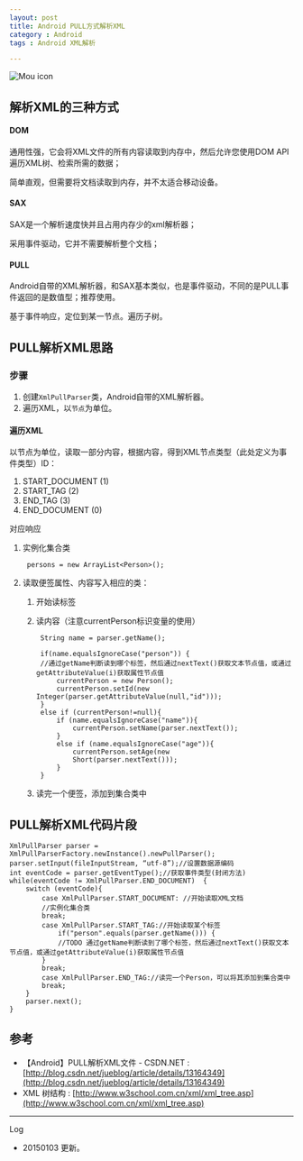 ```yaml
---
layout: post
title: Android PULL方式解析XML
category : Android
tags : Android XML解析

---
```



![Mou icon](http://s1.5km.co/201410/2416/47797_z.gif)

## 解析XML的三种方式

#### DOM

通用性强，它会将XML文件的所有内容读取到内存中，然后允许您使用DOM API遍历XML树、检索所需的数据；

简单直观，但需要将文档读取到内存，并不太适合移动设备。

#### SAX

SAX是一个解析速度快并且占用内存少的xml解析器；

采用事件驱动，它并不需要解析整个文档；

#### PULL

Android自带的XML解析器，和SAX基本类似，也是事件驱动，不同的是PULL事件返回的是数值型；推荐使用。

基于事件响应，定位到某一节点。遍历子树。


## PULL解析XML思路

### 步骤

1. 创建`XmlPullParser`类，Android自带的XML解析器。
2. 遍历XML，以`节点`为单位。

#### 遍历XML
以节点为单位，读取一部分内容，根据内容，得到XML节点类型（此处定义为事件类型）ID：

1. START_DOCUMENT (1)
2. START_TAG (2)
3. END_TAG (3)
4. END_DOCUMENT (0)

对应响应

1. 实例化集合类

        persons = new ArrayList<Person>();

2. 读取便签属性、内容写入相应的类：
    1. 开始读标签
    2. 读内容（注意currentPerson标识变量的使用） 

        	String name = parser.getName();

        	if(name.equalsIgnoreCase("person")) {
        	//通过getName判断读到哪个标签，然后通过nextText()获取文本节点值，或通过getAttributeValue(i)获取属性节点值
            	currentPerson = new Person();
            	currentPerson.setId(new Integer(parser.getAttributeValue(null,"id")));
        	}	
        	else if (currentPerson!=null){
            	if (name.equalsIgnoreCase("name")){
                	currentPerson.setName(parser.nextText());
            	}
            	else if (name.equalsIgnoreCase("age")){
                	currentPerson.setAge(new
                	Short(parser.nextText()));
            	}
        	}

    3. 读完一个便签，添加到集合类中

## PULL解析XML代码片段

    XmlPullParser parser = XmlPullParserFactory.newInstance().newPullParser();
    parser.setInput(fileInputStream, “utf-8”);//设置数据源编码
    int eventCode = parser.getEventType();//获取事件类型(封闭方法)
    while(eventCode != XmlPullParser.END_DOCUMENT)  {   
        switch (eventCode){   
            case XmlPullParser.START_DOCUMENT: //开始读取XML文档  
		    //实例化集合类  
		    break;   
    		case XmlPullParser.START_TAG://开始读取某个标签		
				if("person".equals(parser.getName())) {   
				//TODO 通过getName判断读到了哪个标签，然后通过nextText()获取文本节点值，或通过getAttributeValue(i)获取属性节点值
			}   
			break;
			case XmlPullParser.END_TAG://读完一个Person，可以将其添加到集合类中
	    	break;
		}
		parser.next();
	}






## 参考
* 【Android】PULL解析XML文件 - CSDN.NET : [http://blog.csdn.net/jueblog/article/details/13164349](http://blog.csdn.net/jueblog/article/details/13164349)
* XML 树结构 : [http://www.w3school.com.cn/xml/xml_tree.asp](http://www.w3school.com.cn/xml/xml_tree.asp)

----
Log

* 20150103 更新。